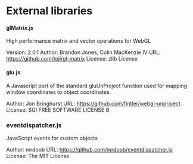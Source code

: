 External libraries
========

#### glMatrix.js ####

High performance matrix and vector operations for WebGL

Version: 2.0.1
Author: Brandon Jones, Colin MacKenzie IV
URL: https://github.com/toji/gl-matrix
License: zlib License

#### glu.js ####

A Javascript port of the standard gluUnProject function
used for mapping window coordinates to object coordinates.

Author: Jon Bringhurst
URL: https://github.com/fintler/webgl-unproject
License: SGI FREE SOFTWARE LICENSE B

### eventdispatcher.js ###

JavaScript events for custom objects

Author: mrdoob
URL: https://github.com/mrdoob/eventdispatcher.js
License: The MIT License
